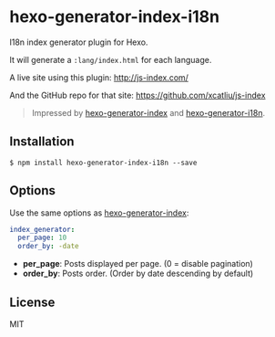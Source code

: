 # hexo-generator-index-i18n

I18n index generator plugin for Hexo.

It will generate a `:lang/index.html` for each language.

A live site using this plugin: http://js-index.com/

And the GitHub repo for that site: https://github.com/xcatliu/js-index

> Impressed by [hexo-generator-index] and [hexo-generator-i18n](https://github.com/Jamling/hexo-generator-i18n).

## Installation

```shell
$ npm install hexo-generator-index-i18n --save
```

## Options

Use the same options as [hexo-generator-index]:

```yml
index_generator:
  per_page: 10
  order_by: -date
```

- **per_page**: Posts displayed per page. (0 = disable pagination)
- **order_by**: Posts order. (Order by date descending by default)

## License

MIT

[hexo-generator-index]: https://github.com/hexojs/hexo-generator-index
